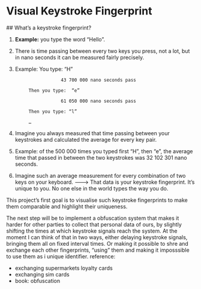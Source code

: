 # Visual Keystroke Fingerprint 

## What’s a keystroke fingerprint?

1. <b>Example:</b> you type the word “Hello”.

2. There is time passing between every two keys you press, not a lot, but in nano seconds it can be measured fairly precisely. 

3. Example:	
			You type:		“H”
						
						43 700 000 nano seconds pass
			
			Then you type:	“e”
			
						61 050 000 nano seconds pass

			Then you type: “l”

			…

4. Imagine you always measured that time passing between your keystrokes and calculated the average for every key pair. 

5. Example: of the 500 000 times you typed first “H”, then “e”, the average time that passed in between the two keystrokes was 32 102 301 nano seconds. 

6. Imagine such an average measurement for every combination of two keys on your keyboard. 
	———> 	That data is your keystroke fingerprint. 
			It’s unique to you.
			No one else in the world types the way you do.

This project’s first goal is to visualise such keystroke fingerprints to make them comparable and highlight their uniqueness. 

The next step will be to implement a obfuscation system that makes it harder for other parties to collect that personal data of ours, by slightly shifting the times at which keystroke signals reach the system. At the moment I can think of that in two ways, either delaying keystroke signals, bringing them all on fixed interval times. Or making it possible to shre and exchange each other fingerprints, “using” them and making it imposssible to use them as i unique identifier. 
reference: 
- exchanging supermarkets loyalty cards
- exchanging sim cards
- book: obfuscation
